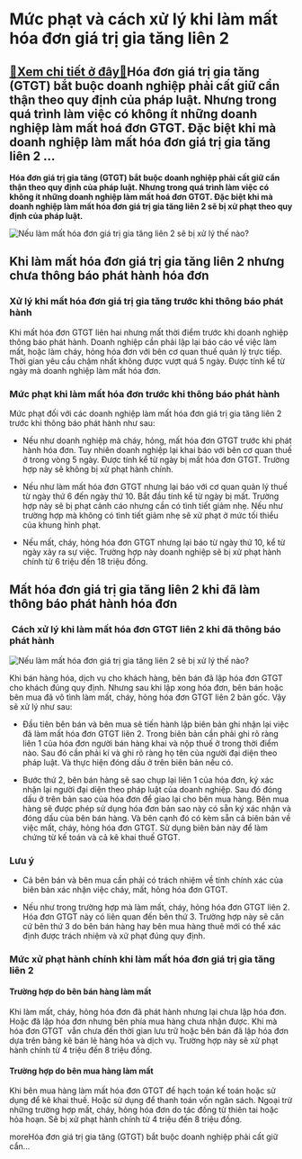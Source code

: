 Mức phạt và cách xử lý khi làm mất hóa đơn giá trị gia tăng liên 2
==================================================================

[:gift:Xem chi tiết ở đây:gift:](https://hddtvn.com/muc-phat-va-cach-xu-ly-khi-lam-mat-hoa-don-gia-tri-gia-tang-lien-2/)Hóa đơn giá trị gia tăng (GTGT) bắt buộc doanh nghiệp phải cất giữ cẩn thận theo quy định của pháp luật. Nhưng trong quá trình làm việc có không ít những doanh nghiệp làm mất hoá đơn GTGT. Đặc biệt khi mà doanh nghiệp làm mất hóa đơn giá trị gia tăng liên 2 …
-------------------------------------------------------------------------------------------------------------------------------------------------------------------------------------------------------------------------------------------------------------------

**Hóa đơn giá trị gia tăng (GTGT) bắt buộc doanh nghiệp phải cất giữ cẩn thận theo quy định của pháp luật. Nhưng trong quá trình làm việc có không ít những doanh nghiệp làm mất hoá đơn GTGT. Đặc biệt khi mà doanh nghiệp làm mất hóa đơn giá trị gia tăng liên 2 sẽ bị xử phạt theo quy định của pháp luật.**


![Nếu làm mất hóa đơn giá trị gia tăng liên 2 sẽ bị xử lý thế nào?](https://hddtvn.com/wp-content/uploads/2021/01/Untitled-4.png)


Khi làm mất hóa đơn giá trị gia tăng liên 2 nhưng chưa thông báo phát hành hóa đơn
----------------------------------------------------------------------------------


### Xử lý khi mất hóa đơn giá trị gia tăng trước khi thông báo phát hành


Khi mất hóa đơn GTGT liên hai nhưng mất thời điểm trước khi doanh nghiệp thông báo phát hành. Doanh nghiệp cần phải lập lại báo cáo về việc làm mất, hoặc làm cháy, hỏng hóa đơn với bên cơ quan thuế quản lý trực tiếp. Thời gian yêu cầu chậm nhất không được vượt quá 5 ngày. Được tính kể từ ngày mà doanh nghiệp làm mất hóa đơn.


### Mức phạt khi làm mất hóa đơn trước khi thông báo phát hành


Mức phạt đối với các doanh nghiệp làm mất hóa đơn giá trị gia tăng liên 2 trước khi thông báo phát hành như sau:




* Nếu như doanh nghiệp mà cháy, hỏng, mất hóa đơn GTGT trước khi phát hành hóa đơn. Tuy nhiên doanh nghiệp lại khai báo với bên cơ quan thuế ở trong vòng 5 ngày. Được tính kể từ ngày bị mất hóa đơn GTGT. Trường hợp này sẽ không bị xử phạt hành chính.

* Nếu như làm mất hóa đơn GTGT nhưng lại báo với cơ quan quản lý thuế từ ngày thứ 6 đến ngày thứ 10. Bắt đầu tính kể từ ngày bị mất. Trường hợp này sẽ bị phạt cảnh cáo nhưng cần có tình tiết giảm nhẹ. Nếu như trường hợp mà không có tình tiết giảm nhẹ sẽ xử phạt ở mức tối thiểu của khung hình phạt.

* Nếu mất, cháy, hỏng hóa đơn GTGT nhưng lại báo từ ngày thứ 10, kể từ ngày xảy ra sự việc. Trường hợp này doanh nghiệp sẽ bị xử phạt hành chính từ 6 triệu đến 18 triệu đồng.



Mất hóa đơn giá trị gia tăng liên 2 khi đã làm thông báo phát hành hóa đơn
--------------------------------------------------------------------------


###  Cách xử lý khi làm mất hóa đơn GTGT liên 2 khi đã thông báo phát hành


![Nếu làm mất hóa đơn giá trị gia tăng liên 2 sẽ bị xử lý thế nào?](https://hddtvn.com/wp-content/uploads/2021/01/8077515.jpg)


Khi bán hàng hóa, dịch vụ cho khách hàng, bên bán đã lập hóa đơn GTGT cho khách đúng quy định. Nhưng sau khi lập xong hóa đơn, bên bán hoặc bên mua đã vô tình làm mất, cháy, hỏng hóa đơn GTGT liên 2 bản gốc. Vậy sẽ xử lý như sau:




* Đầu tiên bên bán và bên mua sẽ tiến hành lập biên bản ghi nhận lại việc đã làm mất hóa đơn GTGT liên 2. Trong biên bản cần phải ghi rõ ràng liên 1 của hóa đơn người bán hàng khai và nộp thuế ở trong thời điểm nào. Sau đó cần phải kí và ghi rõ ràng họ tên của người đại diện theo pháp luật. Và thực hiện đóng dấu ở trên biên bản nếu có.

* Bước thứ 2, bên bán hàng sẽ sao chụp lại liên 1 của hóa đơn, ký xác nhận lại người đại diện theo pháp luật của doanh nghiệp. Sau đó đóng dấu ở trên bản sao của hóa đơn để giao lại cho bên mua hàng. Bên mua hàng sẽ được phép sử dụng hóa đơn bản sao này có sẵn ký xác nhận và đóng dấu của bên bán hàng. Và bên cạnh đó có kèm sẵn cả biên bản về việc mất, cháy, hỏng hóa đơn GTGT. Sử dụng biên bản này để làm chứng từ kế toán và cả kê khai thuế GTGT.



### Lưu ý




* Cả bên bán và bên mua cần phải có trách nhiệm về tính chính xác của biên bản xác nhận việc cháy, mất, hỏng hóa đơn GTGT.

* Nếu như trong trường hợp mà làm mất, cháy, hỏng hóa đơn GTGT liên 2. Hóa đơn GTGT này có liên quan đến bên thứ 3. Trường hợp này sẽ căn cứ bên thứ 3 do bên bán hàng hay bên mua hàng thuê mới có thể xác định được trách nhiệm và xử phạt đúng quy định.



### Mức xử phạt hành chính khi làm mất hóa đơn giá trị gia tăng liên 2


#### Trường hợp do bên bán hàng làm mất


Khi làm mất, cháy, hỏng hóa đơn đã phát hành nhưng lại chưa lập hóa đơn. Hoặc đã lập hóa đơn nhưng bên phía mua hàng chưa nhận được. Khi mà hóa đơn GTGT  vẫn chưa đến thời gian lưu trữ hoặc bên bán đã lập hóa đơn dựa trên bảng kê bán lẻ hàng hóa và dịch vụ. Trường hợp này sẽ xử phạt hành chính từ 4 triệu đến 8 triệu đồng.


#### Trường hợp do bên mua hàng làm mất


Khi bên mua hàng làm mất hóa đơn GTGT để hạch toán kế toán hoặc sử dụng để kê khai thuế. Hoặc sử dụng để thanh toán vốn ngân sách. Ngoại trừ những trường hợp mất, cháy, hỏng hóa đơn do tác đồng từ thiên tai hoặc hỏa hoạn. Sẽ bị xử phạt hành chính từ 4 triệu đến 8 triệu đồng.


moreHóa đơn giá trị gia tăng (GTGT) bắt buộc doanh nghiệp phải cất giữ cẩn…

